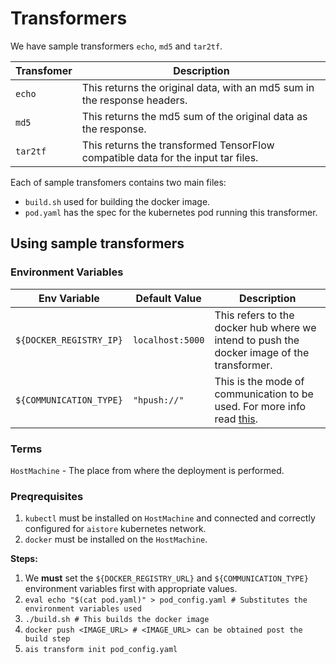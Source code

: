 # Transformers

We have sample transformers `echo`, `md5` and `tar2tf`.

| Transfomer | Description |
| ------ | ------ |
| `echo` | This returns the original data, with an md5 sum in the response headers. |
| `md5` | This returns the md5 sum of the original data as the response. |
| `tar2tf` | This returns the transformed TensorFlow compatible data for the input tar files. |

Each of sample transfomers contains two main files:
- `build.sh` used for building the docker image.
- `pod.yaml` has the spec for the kubernetes pod running this transformer.

## Using sample transformers

### Environment Variables

| Env Variable | Default Value | Description |
| ------ | ------ | ------ |
| `${DOCKER_REGISTRY_IP}` | `localhost:5000` | This refers to the docker hub where we intend to push the docker image of the transformer. |
| `${COMMUNICATION_TYPE}` | `"hpush://"` |This is the mode of communication to be used. For more info read [this](https://github.com/NVIDIA/aistore/blob/master/docs/transformations.md#overview).|


### Terms

`HostMachine` - The place from where the deployment is performed.

### Preqrequisites


1. `kubectl` must be installed on `HostMachine` and connected and correctly configured for `aistore` kubernetes network.
2. `docker` must be installed on the `HostMachine`.

**Steps:**

1. We **must** set the `${DOCKER_REGISTRY_URL}` and `${COMMUNICATION_TYPE}` environment variables first with appropriate values.
2. `eval echo "$(cat pod.yaml)" > pod_config.yaml # Substitutes the environment variables used`
3. `./build.sh # This builds the docker image`
4. `docker push <IMAGE_URL> # <IMAGE_URL> can be obtained post the build step`
5. `ais transform init pod_config.yaml`
